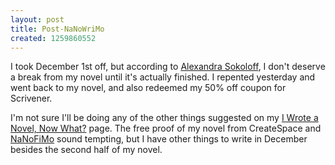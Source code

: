 ```yaml
---
layout: post
title: Post-NaNoWriMo
created: 1259860552
---
```

I took December 1st off, but according to [Alexandra Sokoloff](http://thedarksalon.blogspot.com/2009/12/nanowrimo-what-next.html), I don't deserve a break from my novel until it's actually finished.  I repented yesterday and went back to my novel, and also redeemed my 50% off coupon for Scrivener.  

I'm not sure I'll be doing any of the other things suggested on my [I Wrote a Novel, Now What?](http://www.nanowrimo.org/nowwhat) page.  The free proof of my novel from CreateSpace and [NaNoFiMo](http://www.nanofimo.org/) sound tempting, but I have other things to write in December besides the second half of my novel.
